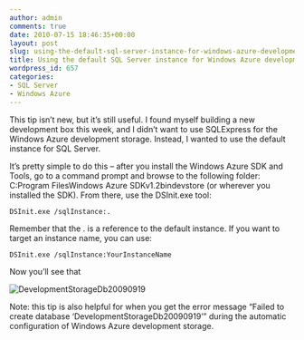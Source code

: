 ```yaml
---
author: admin
comments: true
date: 2010-07-15 18:46:35+00:00
layout: post
slug: using-the-default-sql-server-instance-for-windows-azure-development-storage
title: Using the default SQL Server instance for Windows Azure development storage
wordpress_id: 657
categories:
- SQL Server
- Windows Azure
---
```


This tip isn’t new, but it’s still useful. I found myself building a new development box this week, and I didn’t want to use SQLExpress for the Windows Azure development storage. Instead, I wanted to use the default instance for SQL Server.

 

It’s pretty simple to do this – after you install the Windows Azure SDK and Tools, go to a command prompt and browse to the following folder: C:Program FilesWindows Azure SDKv1.2bindevstore (or wherever you installed the SDK). From there, use the DSInit.exe tool:

 

  

    
    
    DSInit.exe /sqlInstance:.















Remember that the . is a reference to the default instance. If you want to target an instance name, you can use:
    







  


    
    
    DSInit.exe /sqlInstance:YourInstanceName











Now you’ll see that





![DevelopmentStorageDb20090919](http://images.wadewegner.com/wordpress/2010/07/image2.png)





Note: this tip is also helpful for when you get the error message “Failed to create database ‘DevelopmentStorageDb20090919’” during the automatic configuration of Windows Azure development storage.

